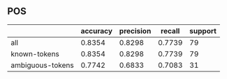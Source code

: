 
## POS

|                  | accuracy | precision | recall | support |
|------------------|----------|-----------|--------|---------|
| all              | 0.8354   | 0.8298    | 0.7739 | 79      |
| known-tokens     | 0.8354   | 0.8298    | 0.7739 | 79      |
| ambiguous-tokens | 0.7742   | 0.6833    | 0.7083 | 31      |

